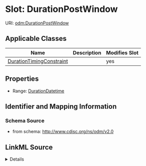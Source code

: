 # Slot: DurationPostWindow

URI: [odm:DurationPostWindow](http://www.cdisc.org/ns/odm/v2.0/DurationPostWindow)



<!-- no inheritance hierarchy -->




## Applicable Classes

| Name | Description | Modifies Slot |
| --- | --- | --- |
[DurationTimingConstraint](DurationTimingConstraint.md) |  |  yes  |







## Properties

* Range: [DurationDatetime](DurationDatetime.md)





## Identifier and Mapping Information







### Schema Source


* from schema: http://www.cdisc.org/ns/odm/v2.0




## LinkML Source

<details>
```yaml
name: DurationPostWindow
from_schema: http://www.cdisc.org/ns/odm/v2.0
rank: 1000
alias: DurationPostWindow
domain_of:
- DurationTimingConstraint
range: durationDatetime

```
</details>